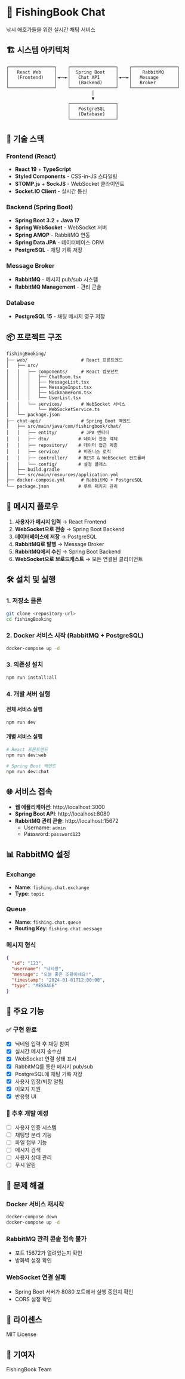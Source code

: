 # 🎣 FishingBook Chat

낚시 애호가들을 위한 실시간 채팅 서비스

## 🏗️ 시스템 아키텍처

```
┌─────────────────┐    ┌─────────────────┐    ┌─────────────────┐
│   React Web     │    │  Spring Boot    │    │    RabbitMQ     │
│   (Frontend)    │◄──►│   Chat API      │◄──►│   Message       │
│                 │    │   (Backend)     │    │   Broker        │
└─────────────────┘    └─────────────────┘    └─────────────────┘
                                │
                                ▼
                       ┌─────────────────┐
                       │   PostgreSQL    │
                       │   (Database)    │
                       └─────────────────┘
```

## 🚀 기술 스택

### Frontend (React)

- **React 19** + **TypeScript**
- **Styled Components** - CSS-in-JS 스타일링
- **STOMP.js** + **SockJS** - WebSocket 클라이언트
- **Socket.IO Client** - 실시간 통신

### Backend (Spring Boot)

- **Spring Boot 3.2** + **Java 17**
- **Spring WebSocket** - WebSocket 서버
- **Spring AMQP** - RabbitMQ 연동
- **Spring Data JPA** - 데이터베이스 ORM
- **PostgreSQL** - 채팅 기록 저장

### Message Broker

- **RabbitMQ** - 메시지 pub/sub 시스템
- **RabbitMQ Management** - 관리 콘솔

### Database

- **PostgreSQL 15** - 채팅 메시지 영구 저장

## 📦 프로젝트 구조

```
fishingBooking/
├── web/                    # React 프론트엔드
│   ├── src/
│   │   ├── components/     # React 컴포넌트
│   │   │   ├── ChatRoom.tsx
│   │   │   ├── MessageList.tsx
│   │   │   ├── MessageInput.tsx
│   │   │   ├── NicknameForm.tsx
│   │   │   └── UserList.tsx
│   │   └── services/       # WebSocket 서비스
│   │       └── WebSocketService.ts
│   └── package.json
├── chat-api/               # Spring Boot 백엔드
│   ├── src/main/java/com/fishingbook/chat/
│   │   ├── entity/         # JPA 엔티티
│   │   ├── dto/           # 데이터 전송 객체
│   │   ├── repository/    # 데이터 접근 계층
│   │   ├── service/       # 비즈니스 로직
│   │   ├── controller/    # REST & WebSocket 컨트롤러
│   │   └── config/        # 설정 클래스
│   ├── build.gradle
│   └── src/main/resources/application.yml
├── docker-compose.yml      # RabbitMQ + PostgreSQL
└── package.json           # 루트 패키지 관리
```

## 🔄 메시지 플로우

1. **사용자가 메시지 입력** → React Frontend
2. **WebSocket으로 전송** → Spring Boot Backend
3. **데이터베이스에 저장** → PostgreSQL
4. **RabbitMQ로 발행** → Message Broker
5. **RabbitMQ에서 수신** → Spring Boot Backend
6. **WebSocket으로 브로드캐스트** → 모든 연결된 클라이언트

## 🛠️ 설치 및 실행

### 1. 저장소 클론

```bash
git clone <repository-url>
cd fishingBooking
```

### 2. Docker 서비스 시작 (RabbitMQ + PostgreSQL)

```bash
docker-compose up -d
```

### 3. 의존성 설치

```bash
npm run install:all
```

### 4. 개발 서버 실행

#### 전체 서비스 실행

```bash
npm run dev
```

#### 개별 서비스 실행

```bash
# React 프론트엔드
npm run dev:web

# Spring Boot 백엔드
npm run dev:chat
```

## 🌐 서비스 접속

- **웹 애플리케이션**: http://localhost:3000
- **Spring Boot API**: http://localhost:8080
- **RabbitMQ 관리 콘솔**: http://localhost:15672
  - Username: `admin`
  - Password: `password123`

## 📊 RabbitMQ 설정

### Exchange

- **Name**: `fishing.chat.exchange`
- **Type**: `topic`

### Queue

- **Name**: `fishing.chat.queue`
- **Routing Key**: `fishing.chat.message`

### 메시지 형식

```json
{
  "id": "123",
  "username": "낚시왕",
  "message": "오늘 좋은 조황이네요!",
  "timestamp": "2024-01-01T12:00:00",
  "type": "MESSAGE"
}
```

## 🔧 주요 기능

### ✅ 구현 완료

- [x] 닉네임 입력 후 채팅 참여
- [x] 실시간 메시지 송수신
- [x] WebSocket 연결 상태 표시
- [x] RabbitMQ를 통한 메시지 pub/sub
- [x] PostgreSQL에 채팅 기록 저장
- [x] 사용자 입장/퇴장 알림
- [x] 이모지 지원
- [x] 반응형 UI

### 🚧 추후 개발 예정

- [ ] 사용자 인증 시스템
- [ ] 채팅방 분리 기능
- [ ] 파일 첨부 기능
- [ ] 메시지 검색
- [ ] 사용자 상태 관리
- [ ] 푸시 알림

## 🐛 문제 해결

### Docker 서비스 재시작

```bash
docker-compose down
docker-compose up -d
```

### RabbitMQ 관리 콘솔 접속 불가

- 포트 15672가 열려있는지 확인
- 방화벽 설정 확인

### WebSocket 연결 실패

- Spring Boot 서버가 8080 포트에서 실행 중인지 확인
- CORS 설정 확인

## 📝 라이센스

MIT License

## 👥 기여자

FishingBook Team
